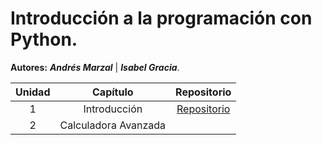 # Introducción a la programación con Python.

**Autores:** ***Andrés Marzal*** | ***Isabel Gracia***.

| Unidad | Capítulo | Repositorio |
| :----: | :----: | :----: |
| 1 | Introducción | [Repositorio](https://github.com/jm-quintas/IntroduccionProgramacionPython/blob/1e53dbf52bdf0cf4095ef1a3ca77730cf1a7f35e/Chapter_1-3/1_Introducci%C3%B3n.md) |
| 2 | Calculadora Avanzada | []() |
